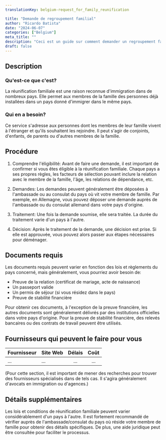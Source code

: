 ```yaml
---
translationKey: belgium-request_for_family_reunification

title: "Demande de regroupement familial"
author: "Ricardo Batista"
date: "2024-06-07"
categories: ["Belgium"]
meta_title: ""
description: "Ceci est un guide sur comment demander un regroupement familial."
draft: false
---
```


## Description

### Qu'est-ce que c'est?
La réunification familiale est une raison reconnue d'immigration dans de nombreux pays. Elle permet aux membres de la famille des personnes déjà installées dans un pays donné d'immigrer dans le même pays.

### Qui en a besoin?
Ce service s'adresse aux personnes dont les membres de leur famille vivent à l'étranger et qu'ils souhaitent les rejoindre. Il peut s'agir de conjoints, d'enfants, de parents ou d'autres membres de la famille.

## Procédure

1. Comprendre l'éligibilité: Avant de faire une demande, il est important de confirmer si vous êtes éligible à la réunification familiale. Chaque pays a ses propres règles, les facteurs de sélection pouvant inclure la relation avec le membre de la famille, l'âge, les relations de dépendance, etc.

2. Demandes: Les demandes peuvent généralement être déposées à l'ambassade ou au consulat du pays où vit votre membre de famille. Par exemple, en Allemagne, vous pouvez déposer une demande auprès de l'ambassade ou du consulat allemand dans votre pays d'origine.

3. Traitement: Une fois la demande soumise, elle sera traitée. La durée du traitement varie d'un pays à l'autre.

4. Décision: Après le traitement de la demande, une décision est prise. Si elle est approuvée, vous pouvez alors passer aux étapes nécessaires pour déménager.

## Documents requis
Les documents requis peuvent varier en fonction des lois et règlements du pays concerné, mais généralement, vous pourriez avoir besoin de:

- Preuve de la relation (certificat de mariage, acte de naissance)
- Un passeport valide
- Un permis de séjour (si vous résidez dans le pays)
- Preuve de stabilité financière

Pour obtenir ces documents, à l'exception de la preuve financière, les autres documents sont généralement délivrés par des institutions officielles dans votre pays d'origine. Pour la preuve de stabilité financière, des relevés bancaires ou des contrats de travail peuvent être utilisés.

## Fournisseurs qui peuvent le faire pour vous

| Fournisseur    |     Site Web     |     Délais      |       Coût      |
| --------------- | ---------------  |  :-------------: | :-------------: |
| ...            |  ...             |      ...        |        ...      |

(Pour cette section, il est important de mener des recherches pour trouver des fournisseurs spécialisés dans de tels cas. Il s'agira généralement d'avocats en immigration ou d'agences.)

## Détails supplémentaires
Les lois et conditions de réunification familiale peuvent varier considérablement d'un pays à l'autre. Il est fortement recommandé de vérifier auprès de l'ambassade/consulat du pays où réside votre membre de famille pour obtenir des détails spécifiques. De plus, une aide juridique peut être consultée pour faciliter le processus.
